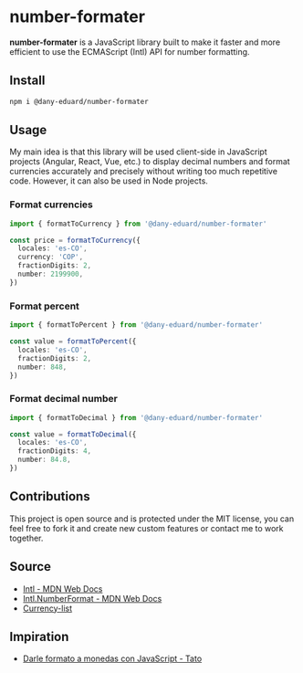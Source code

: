# number-formater

**number-formater** is a JavaScript library built to make it faster and more efficient to use the ECMAScript (Intl) API for number formatting.

## Install

```zsh
npm i @dany-eduard/number-formater
```

## Usage

My main idea is that this library will be used client-side in JavaScript projects (Angular, React, Vue, etc.) to display decimal numbers and format currencies accurately and precisely without writing too much repetitive code. However, it can also be used in Node projects.  

### Format currencies  

```ts
import { formatToCurrency } from '@dany-eduard/number-formater'

const price = formatToCurrency({
  locales: 'es-CO',
  currency: 'COP',
  fractionDigits: 2,
  number: 2199900,
})

```  

### Format percent

```ts
import { formatToPercent } from '@dany-eduard/number-formater'

const value = formatToPercent({
  locales: 'es-CO',
  fractionDigits: 2,
  number: 848,
})

```  

### Format decimal number

```ts
import { formatToDecimal } from '@dany-eduard/number-formater'

const value = formatToDecimal({
  locales: 'es-CO',
  fractionDigits: 4,
  number: 84.8,
})

```  

## Contributions

This project is open source and is protected under the MIT license, you can feel free to fork it and create new custom features or contact me to work together.

## Source
- [Intl - MDN Web Docs](https://developer.mozilla.org/en-US/docs/Web/JavaScript/Reference/Global_Objects/Intl)
- [Intl.NumberFormat - MDN Web Docs](https://developer.mozilla.org/en-US/docs/Web/JavaScript/Reference/Global_Objects/Intl/NumberFormat/NumberFormat)
- [Currency-list](https://github.dev/webplan-pro/currency-list/blob/main/src/currency-list.json)

## Impiration
- [Darle formato a monedas con JavaScript - Tato](https://tato.la/darle-formato-a-monedas-con-javascript/)
